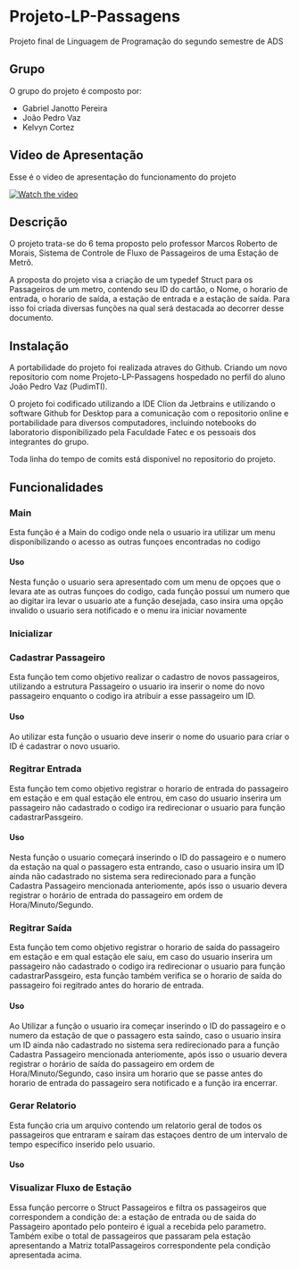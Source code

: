 # Projeto-LP-Passagens
Projeto final de Linguagem de Programação do segundo semestre de ADS

## Grupo
O grupo do projeto é composto por:
- Gabriel Janotto Pereira
- João Pedro Vaz
- Kelvyn Cortez

## Video de Apresentação
Esse é o video de apresentação do funcionamento do projeto

[![Watch the video](https://i.stack.imgur.com/Vp2cE.png)](https://youtu.be/b5qJN1agmvA)

## Descrição
O projeto trata-se do 6 tema proposto pelo professor Marcos Roberto de Morais, Sistema de Controle de Fluxo
de Passageiros de uma Estação de Metrô.

A proposta do projeto visa a criação de um typedef Struct para os Passageiros de um metro, contendo seu ID do cartão, 
o Nome, o horario de entrada, o horario de saída, a estação de entrada e a estação de saída. Para isso foi criada diversas funções
na qual será destacada ao decorrer desse documento.

## Instalação
A portabilidade do projeto foi realizada atraves do Github. Criando um novo repositorio
com nome Projeto-LP-Passagens hospedado no perfil do aluno João Pedro Vaz (PudimTI).

O projeto foi codificado utilizando a IDE Clion da Jetbrains e utilizando o software Github for Desktop para a comunicação 
com o repositorio online e portabilidade para diversos computadores, incluindo notebooks do laboratorio disponibilizado 
pela Faculdade Fatec e os pessoais dos integrantes do grupo.

Toda linha do tempo de comits está disponivel no repositorio do projeto.

## Funcionalidades

### Main
Esta função é a Main do codigo onde nela o usuario ira utilizar um menu disponibilizando o acesso as
outras funçoes encontradas no codigo
#### Uso
Nesta função o usuario sera apresentado com um menu de opçoes que o levara ate as outras funçoes do codigo,
cada função possui um numero que ao digitar ira levar o usuario ate a função desejada, caso insira uma opção invalido o usuario sera notificado
e o menu ira iniciar novamente
### Inicializar

### Cadastrar Passageiro
Esta função tem como objetivo realizar o cadastro de novos passageiros, utilizando a estrutura Passageiro o usuario ira 
inserir o nome do novo passageiro enquanto o codigo ira atribuir a esse passageiro um ID.
#### Uso
Ao utilizar esta função o usuario deve inserir o nome do usuario para criar o ID é cadastrar o novo usuario.
### Regitrar Entrada
Esta função tem como objetivo registrar o horario de entrada do passageiro em estação e em qual estação ele entrou,
em caso do usuario inserira um passageiro não cadastrado o codigo ira redirecionar o usuario para função cadastrarPassgeiro.
#### Uso
Nesta função o usuario começará inserindo o ID do passageiro e o numero da estação na qual o passagero esta entrando, caso o
usuario insira um ID ainda não cadastrado no sistema sera redirecionado para a função Cadastra Passageiro mencionada anteriomente,
após isso o usuario devera registrar o horário de entrada do passageiro em ordem de Hora/Minuto/Segundo.
### Regitrar Saída
Esta função tem como objetivo registrar o horario de saída do passageiro em estação e em qual estação ele saiu,
em caso do usuario inserira um passageiro não cadastrado o codigo ira redirecionar o usuario para função cadastrarPassgeiro, 
esta função também verifica se o horario de saída do passageiro foi regitrado antes do horario de entrada.
#### Uso
Ao Utilizar a função o usuario ira começar inserindo o ID do passageiro e o numero da estação de que o passagero esta saíndo, caso o
usuario insira um ID ainda não cadastrado no sistema sera redirecionado para a função Cadastra Passageiro mencionada anteriomente,
após isso o usuario devera registrar o horário de saída do passageiro em ordem de Hora/Minuto/Segundo, caso insira um horario que se
passe antes do horario de entrada do passageiro sera notificado e a função ira encerrar.
### Gerar Relatorio
Esta função cria um arquivo contendo um relatorio geral de todos os passageiros que entraram e saíram das estaçoes 
dentro de um intervalo de tempo especifico inserido pelo usuario.

#### Uso


### Visualizar Fluxo de Estação
Essa função percorre o Struct Passageiros e filtra os passageiros que correspondem a condição de: a estação de entrada 
ou de saida do Passageiro apontado pelo ponteiro é igual a recebida pelo parametro.
Também exibe o total de passageiros que passaram pela estação apresentando a Matriz totalPassageiros correspondente pela condição apresentada acima.

